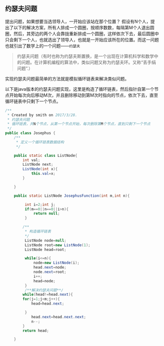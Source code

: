## 约瑟夫问题

提出问题，如果想要当选领导人，一开始应该站在那个位置？
假设有N个人，提出了以下的解决方案，所有人排成一个圆圈，按顺序数数，每隔第M个人退出圆圈，然后，其旁边的两个人会靠拢重新排成一个圆圈，这样依次下去，最后圆圈中只会剩下一个人，也就选出了领导人，也就是一开始应该所在的位置。而这一问题也就引出了数学上的一个问题——`约瑟夫`

>约瑟夫问题（有时也称为约瑟夫斯置换，是一个出现在计算机科学和数学中的问题。在计算机编程的算法中，类似问题又称为约瑟夫环。又称“丢手绢问题”.）

实现约瑟夫问题最简单的方法就是模拟循环链表来解决类似问题。

以下是java版本的约瑟夫问题实现，这里是构造了循环链表，然后指针自第一个节点开始每次向后移动M次，并且删除移动到第M次时指向的节点，依次下去，直至循环链表中只剩下一个节点。

```java
/**
 * Created by smith on 2017/3/28.
 * 约瑟夫问题
 * 循环链表，共N个节点，从第一个节点开始，每次删除第M个节点，直到只剩下一个节点
 */
public class Josephus {
    /**
     * 定义一个循环链表数据结构
     */

    public static class ListNode{
        int val;
        ListNode next;
        ListNode(int x){
            this.val=x;
        }

    }

    public static ListNode JosephusFunction(int m,int n){

         int i=2;int j;
         if(m==0||n==0||i>n){
             return null;
         }

        /**
         * 构造循环链表
         */
         ListNode node=null;
         ListNode root=new ListNode(1);
         ListNode head=root;

         while(i<=n){
             node=new ListNode(i);
             head.next=node;
             node.next=root;
             i++;
             head=node;
         }
         /**解决约瑟夫问题**/
        while(head!=head.next){
        for(j=1;j<m;j++){
            head=head.next;

         }
            head.next=head.next.next;
            n--;
        }
        return head;

    }
```

